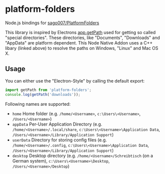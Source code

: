 # platform-folders
Node.js bindings for [sago007/PlatformFolders](https://github.com/sago007/PlatformFolders)

This library is inspired by Electrons [app.getPath](https://github.com/electron/electron/blob/master/docs/api/app.md#appgetpathname) used for getting so called "special directories".
These directories, like "Documents", "Downloads" and "AppData" are platform dependent. This Node Native Addon uses a C++ libary (linked above) to resolve the paths on Windows, "Linux" and Mac OS X.

## Usage
You can either use the "Electron-Style" by calling the default export:
```javascript
import getPath from 'platform-folders';
console.log(getPath('downloads'));
```
Following names are supported:
- `home` Home folder (e.g. `/home/<Username>`, `c:\Users\<Username>`, `/Users/<Username>`)
- `appData` Per-User Application Directory (e.g. `/home/<Username>/.local/share`, `c:\Users\<Username>\Application Data`, `/Users/<Username>/Library/Application Support`)
- `userData` Directory for storing config files (e.g. `/home/<Username>/.config`, `c:\Users\<Username>\Application Data`, `/Users/<Username>/Library/Application Support`)
- `desktop` Desktop directory (e.g. `/home/<Username>/Schreibtisch` (on a German system), `c:\Users\<Username>\Desktop`, `/Users/<Username>/Desktop`)
